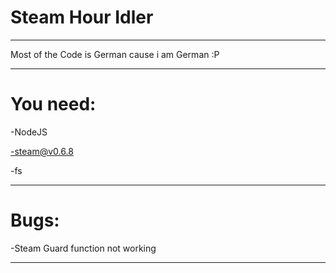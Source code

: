 # Steam Hour Idler
________
Most of the Code is German cause i am German :P
________
# You need:

-NodeJS

-steam@v0.6.8

-fs
________
# Bugs:

-Steam Guard function not working
________
